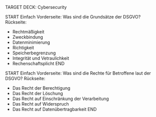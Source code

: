 TARGET DECK: Cybersecurity

START
Einfach
Vorderseite: Was sind die Grundsätze der DSGVO?
Rückseite: 
* Rechtmäßigkeit
* Zweckbindung
* Datenminimierung
* Richtigkeit
* Speicherbegrenzung
* Integrität und Vetraulichkeit
* Rechenschaftsplicht
END


START
Einfach
Vorderseite: Was sind die Rechte für Betroffene laut der DSGVO?
Rückseite: 
* Das Recht der Berechtigung
* Das Recht der Löschung
* Das Recht auf Einschränkung der Verarbeitung 
* Das Recht auf Widerspruch
* Das Recht auf Datenübertragbarkeit
END